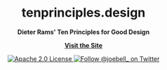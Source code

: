 <h1 align="center">
  tenprinciples.design
</h1>

<p align="center">
  <strong>Dieter Rams' Ten Principles for Good Design</strong>
</p>

<p align="center">
  <strong><a href="https://tenprinciples.design">Visit the Site</a></strong><br/>
</p>

<p align="center">
  <a href="https://github.com/joe-bell/loading-disco/blob/main/LICENSE">
    <img alt="Apache 2.0 License" src="https://badgen.net/github/license/joe-bell/loading-disco" />
  </a>
  <a href="https://twitter.com/joebell_">
    <img alt="Follow @joebell_ on Twitter" src="https://img.shields.io/twitter/follow/joebell_.svg?style=social&label=Follow" />
  </a>
</p>
